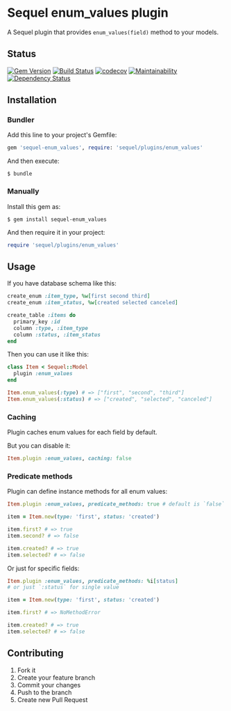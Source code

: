 # Sequel enum_values plugin

A Sequel plugin that provides `enum_values(field)` method to your models.

## Status

[![Gem Version](https://badge.fury.io/rb/sequel-enum_values.svg)](https://badge.fury.io/rb/sequel-enum_values)
[![Build Status](https://travis-ci.org/AlexWayfer/sequel-enum_values.svg?branch=master)](https://travis-ci.org/AlexWayfer/sequel-enum_values)
[![codecov](https://codecov.io/gh/AlexWayfer/sequel-enum_values/branch/master/graph/badge.svg)](https://codecov.io/gh/AlexWayfer/sequel-enum_values)
[![Maintainability](https://api.codeclimate.com/v1/badges/dcde0eb5b943ee909a01/maintainability)](https://codeclimate.com/github/AlexWayfer/sequel-enum_values/maintainability)
[![Dependency Status](https://gemnasium.com/badges/github.com/AlexWayfer/sequel-enum_values.svg)](https://gemnasium.com/github.com/AlexWayfer/sequel-enum_values)

## Installation

### Bundler

Add this line to your project's Gemfile:

```ruby
gem 'sequel-enum_values', require: 'sequel/plugins/enum_values'
```

And then execute:

```
$ bundle
```

### Manually

Install this gem as:

```
$ gem install sequel-enum_values
```

And then require it in your project:

```ruby
require 'sequel/plugins/enum_values'
```

## Usage

If you have database schema like this:

```ruby
create_enum :item_type, %w[first second third]
create_enum :item_status, %w[created selected canceled]

create_table :items do
  primary_key :id
  column :type, :item_type
  column :status, :item_status
end
```

Then you can use it like this:

```ruby
class Item < Sequel::Model
  plugin :enum_values
end

Item.enum_values(:type) # => ["first", "second", "third"]
Item.enum_values(:status) # => ["created", "selected", "canceled"]
```

### Caching

Plugin caches enum values for each field by default.

But you can disable it:

```ruby
Item.plugin :enum_values, caching: false
```

### Predicate methods

Plugin can define instance methods for all enum values:

```ruby
Item.plugin :enum_values, predicate_methods: true # default is `false`

item = Item.new(type: 'first', status: 'created')

item.first? # => true
item.second? # => false

item.created? # => true
item.selected? # => false
````

Or just for specific fields:

```ruby
Item.plugin :enum_values, predicate_methods: %i[status]
# or just `:status` for single value

item = Item.new(type: 'first', status: 'created')

item.first? # => NoMethodError

item.created? # => true
item.selected? # => false
````

## Contributing

1.  Fork it
2.  Create your feature branch
3.  Commit your changes
4.  Push to the branch
5.  Create new Pull Request
